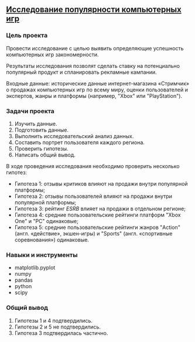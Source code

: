 ## [Исследование популярности компьютерных игр](https://github.com/ViEpic/Practicum/blob/904843b75c798578ab15356c7e1329c23f864eea/Computer%20games/computer-games.ipynb)


### Цель проекта

Провести исследование с целью выявить определяющие успешность компьютерных игр закономерности. 

Результаты исследования позволят сделать ставку на потенциально популярный продукт и спланировать рекламные кампании.

Входные данные: исторические данные интернет-магазина «Стримчик» о продажах компьютерных игр по всему миру, оценки пользователей и экспертов, жанры и платформы (например, "Xbox" или "PlayStation").


### Задачи проекта

1. Изучить данные.
2. Подготовить данные.
3. Выполнить исследовательский анализ данных.
4. Составить портрет пользователя каждого региона.
5. Проверить гипотезы.
6. Написать общий вывод.

В ходе проведения исследования необходимо проверить несколько гипотез:

- Гипотеза 1: отзывы критиков влияют на продажи внутри популярной платформы;
- Гипотеза 2: отзывы пользователей влияют на продажи внутри популярной платформы;
- Гипотеза 3: рейтинг *ESRB* влияет на продажи в отдельном регионе;
- Гипотеза 4: средние пользовательские рейтинги платформ "Xbox One" и "PC" одинаковые;
- Гипотеза 5: средние пользовательские рейтинги жанров "Action" (англ. «действие», экшен-игры) и "Sports" (англ. «спортивные соревнования») одинаковые.


### Навыки и инструменты

- matplotlib.pyplot
- numpy
- pandas
- python
- scipy


### Общий вывод

1. Гипотезы 1 и 4 подтвердились.
2. Гипотезы 2 и 5 не подтвердились.
3. Гипотеза 3 подтвердилась частично.
